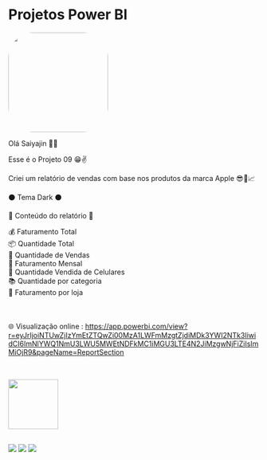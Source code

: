 # Projetos Power BI

<img width="200" height="200" align="center" style="border-radius:50px;" src="https://media1.tenor.com/images/f7dfcf49a57c4685b1ce0aa18a1f2461/tenor.gif?itemid=14184924" />

Olá Saiyajin 👊💥

Esse é o Projeto 09 😁✌️

Criei um relatório de vendas com base nos produtos da marca Apple 😎🍎📈

⚫ Tema Dark ⚫

📄 Conteúdo do relatório 📄

💰 Faturamento Total <br>
📦 Quantidade Total <br>
🤑 Quantidade de Vendas <br>
📅 Faturamento Mensal <br>
📱 Quantidade Vendida de Celulares <br>
📚 Quantidade por categoria <br>
💸 Faturamento por loja <br>
<br><br><br>
🌐 Visualização online : 
https://app.powerbi.com/view?r=eyJrIjoiNTUwZjIzYmEtZTQwZi00MzA1LWFmMzgtZjdiMDk3YWI2NTk3IiwidCI6ImNlYWQ1NmU3LWU5MWEtNDFkMC1iMGU3LTE4N2JiMzgwNjFiZiIsImMiOjR9&pageName=ReportSection

##

<div style="display: inline_block"><br>
  <img width="100" height="100" align="center" src="https://cdn.iconscout.com/icon/free/png-64/power-bi-3244521-2701891.png" />  
</div>

  ##
 
<div> 
  <a href="https://www.youtube.com/channel/UC6aR2nPTkD6GECmEjQBEWtQ" target="_blank"><img src="https://img.shields.io/badge/YouTube-FF0000?style=for-the-badge&logo=youtube&logoColor=white" target="_blank"></a>
  <a href = "mailto:sayajinsql@outlook.com"><img src="https://img.shields.io/badge/Microsoft_Outlook-0078D4?style=for-the-badge&logo=microsoft-outlook&logoColor=white" target="_blank"></a>
  <a href="https://www.linkedin.com/in/jvnogueiraa" target="_blank"><img src="https://img.shields.io/badge/-LinkedIn-%230077B5?style=for-the-badge&logo=linkedin&logoColor=white" target="_blank"></a> 

 
</div>
